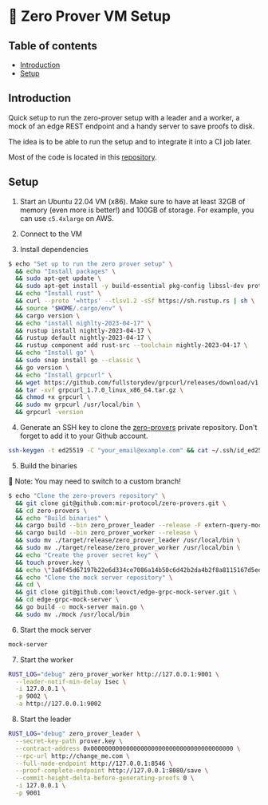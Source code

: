 # 🤖 Zero Prover VM Setup

## Table of contents

- [Introduction](#introduction)
- [Setup](#setup)

## Introduction

Quick setup to run the zero-prover setup with a leader and a worker, a mock of an edge REST endpoint and a handy server to save proofs to disk.

The idea is to be able to run the setup and to integrate it into a CI job later.

Most of the code is located in this [repository](https://github.com/mir-protocol/zero-provers).

## Setup

1. Start an Ubuntu 22.04 VM (x86). Make sure to have at least 32GB of memory (even more is better!) and 100GB of storage. For example, you can use `c5.4xlarge` on AWS.

2. Connect to the VM

3. Install dependencies

```sh
$ echo "Set up to run the zero prover setup" \
  && echo "Install packages" \
  && sudo apt-get update \
  && sudo apt-get install -y build-essential pkg-config libssl-dev protobuf-compiler \
  && echo "Install rust" \
  && curl --proto '=https' --tlsv1.2 -sSf https://sh.rustup.rs | sh \
  && source "$HOME/.cargo/env" \
  && cargo version \
  && echo "install nighlty-2023-04-17" \
  && rustup install nightly-2023-04-17 \
  && rustup default nightly-2023-04-17 \
  && rustup component add rust-src --toolchain nightly-2023-04-17 \
  && echo "Install go" \
  && sudo snap install go --classic \
  && go version \
  && echo "Install grpcurl" \
  && wget https://github.com/fullstorydev/grpcurl/releases/download/v1.7.0/grpcurl_1.7.0_linux_x86_64.tar.gz \
  && tar -xvf grpcurl_1.7.0_linux_x86_64.tar.gz \
  && chmod +x grpcurl \
  && sudo mv grpcurl /usr/local/bin \
  && grpcurl -version
```

4. Generate an SSH key to clone the [zero-provers](https://github.com/mir-protocol/zero-provers) private repository. Don't forget to add it to your Github account.

```sh
ssh-keygen -t ed25519 -C "your_email@example.com" && cat ~/.ssh/id_ed25519.pub
```

5. Build the binaries

🚨 Note: You may need to switch to a custom branch!

```sh
$ echo "Clone the zero-provers repository" \
  && git clone git@github.com:mir-protocol/zero-provers.git \
  && cd zero-provers \
  && echo "Build binaries" \
  && cargo build --bin zero_prover_leader --release -F extern-query-mock \
  && cargo build --bin zero_prover_worker --release \
  && sudo mv ./target/release/zero_prover_leader /usr/local/bin \
  && sudo mv ./target/release/zero_prover_worker /usr/local/bin \
  && echo "Create the prover secret key" \
  && touch prover.key \
  && echo \"3a8f45d67197b22e6d334ce7086a14b50c6d42b2da4b2f8a8115167d5ed5b693\" > prover.key \
  && echo "Clone the mock server repository" \
  && cd \
  && git clone git@github.com:leovct/edge-grpc-mock-server.git \
  && cd edge-grpc-mock-server \
  && go build -o mock-server main.go \
  && sudo mv ./mock /usr/local/bin
```

6. Start the mock server

```sh
mock-server
```

7. Start the worker

```sh
RUST_LOG="debug" zero_prover_worker http://127.0.0.1:9001 \
  --leader-notif-min-delay 1sec \
  -i 127.0.0.1 \
  -p 9002 \
  -a http://127.0.0.1:9002
```

8. Start the leader

```sh
RUST_LOG="debug" zero_prover_leader \
  --secret-key-path prover.key \
  --contract-address 0x0000000000000000000000000000000000000000 \
  --rpc-url http://change_me.com \
  --full-node-endpoint http://127.0.0.1:8546 \
  --proof-complete-endpoint http://127.0.0.1:8080/save \
  --commit-height-delta-before-generating-proofs 0 \
  -i 127.0.0.1 \
  -p 9001
```
